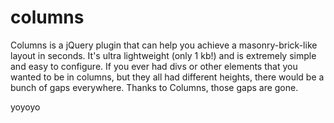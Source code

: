 columns
=======

Columns is a jQuery plugin that can help you achieve a masonry-brick-like layout in seconds. It's ultra lightweight (only 1 kb!) and is extremely simple and easy to configure. If you ever had divs or other elements that you wanted to be in columns, but they all had different heights, there would be a bunch of gaps everywhere. Thanks to Columns, those gaps are gone.

yoyoyo